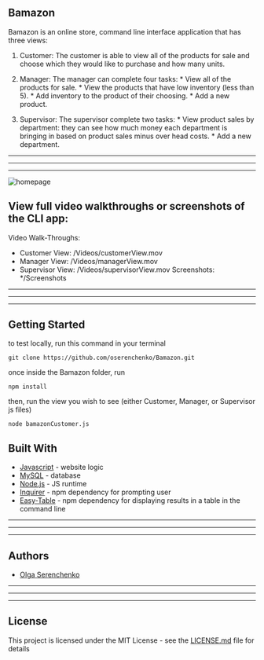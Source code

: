## Bamazon
Bamazon is an online store, command line interface application that has three views:
  1. Customer: The customer is able to view all of the products for sale and choose which they would like to purchase and how many units.
  
  2. Manager: The manager can complete four tasks:
    * View all of the products for sale.
    * View the products that have low inventory (less than 5).
    * Add inventory to the product of their choosing.
    * Add a new product.
    
  3. Supervisor: The supervisor complete two tasks:
    * View product sales by department: they can see how much money each department is bringing in based on product sales minus over head costs.
    * Add a new department.

______________
______________
______________

![homepage]()

## View full video walkthroughs or screenshots of the CLI app:
Video Walk-Throughs: 
  * Customer View: /Videos/customerView.mov
  * Manager View: /Videos/managerView.mov
  * Supervisor View: /Videos/supervisorView.mov
Screenshots:
  */Screenshots

______________
______________
______________

## Getting Started
to test locally, run this command in your terminal
```
git clone https://github.com/oserenchenko/Bamazon.git
```
once inside the Bamazon folder, run
```
npm install
```
then, run the view you wish to see (either Customer, Manager, or Supervisor js files)
```
node bamazonCustomer.js
```


## Built With
* [Javascript](https://www.javascript.com/) - website logic
* [MySQL](https://www.mysql.com/) - database
* [Node.js](https://nodejs.org/en/) - JS runtime
* [Inquirer](https://www.npmjs.com/package/inquirer/v/0.2.3) - npm dependency for prompting user
* [Easy-Table](https://www.npmjs.com/package/easy-table) - npm dependency for displaying results in a table in the command line

______________
______________
______________
## Authors
* [Olga Serenchenko](https://github.com/oserenchenko)

______________
______________
______________
## License
This project is licensed under the MIT License - see the [LICENSE.md](LICENSE.md) file for details
